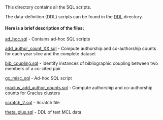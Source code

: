 This directory contains all the SQL scripts.

The data-definition (DDL) scripts can be found in the [DDL](DDL) directory.

#### Here is a brief description of the files:

[ad_hoc.sql](ad_hoc.sql) - Contains ad-hoc SQL scripts

[add_author_count_XX.sql](add_author_count_imm1985.sql) - Compute authorship and co-authorship counts for each year slice and the complete dataset

[bib_coupling.sql](bib_coupling.sql) - Identify instances of bibliographic coupling between two members of a co-cited pair

[gc_misc_sql](gc_misc_sql) - Ad-hoc SQL script

[graclus_add_author_counts.sql](graclus_add_author_counts.sql) - Compute authorship and co-authorship counts for Graclus clusters

[scratch_2.sql](scratch_2.sql) - Scratch file

[theta_plus.sql](theta_plus.sql) - DDL of test MCL data

